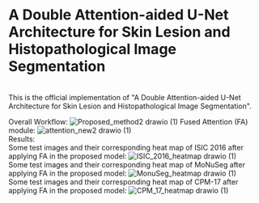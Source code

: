 <h1>A Double Attention-aided U-Net Architecture for Skin Lesion and Histopathological Image Segmentation</h1>
<br>
This is the official implementation of "A Double Attention-aided U-Net Architecture for Skin Lesion and Histopathological Image Segmentation".

Overall Workflow:
![Proposed_method2 drawio (1)](https://github.com/user-attachments/assets/b8aff297-b27f-4efb-a6f0-7c8253d1f64a)
Fused Attention (FA) module:
![attention_new2 drawio (1)](https://github.com/user-attachments/assets/087ca4b7-2217-4c5b-8b62-8854a9d8c648)
<br>
Results:
<br>
Some test images and their corresponding heat map of ISIC 2016 after applying FA in the proposed model:
![ISIC_2016_heatmap drawio (1)](https://github.com/user-attachments/assets/5ae120cc-2742-4050-b5db-c548418fa6a3)
<br>
Some test images and their corresponding heat map of MoNuSeg after applying FA in the proposed model:
![MonuSeg_heatmap drawio (1)](https://github.com/user-attachments/assets/41dcdea7-3c63-4f8c-88db-85dc302c2ba8)
<br>
Some test images and their corresponding heat map of CPM-17 after applying FA in the proposed model:
![CPM_17_heatmap drawio (1)](https://github.com/user-attachments/assets/2cbf939e-3d36-4db1-910c-4e8c0f444625)

